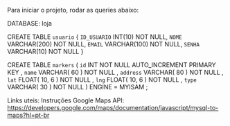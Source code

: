 Para iniciar o projeto, rodar as queries abaixo:

DATABASE: loja

CREATE TABLE `usuario` {
   `ID_USUARIO` INT(10) NOT NULL,
   `NOME` VARCHAR(200) NOT NULL,
   `EMAIL` VARCHAR(100) NOT NULL,
   `SENHA` VARCHAR(10) NOT NULL
}

CREATE TABLE `markers` (
  `id` INT NOT NULL AUTO_INCREMENT PRIMARY KEY ,
  `name` VARCHAR( 60 ) NOT NULL ,
  `address` VARCHAR( 80 ) NOT NULL ,
  `lat` FLOAT( 10, 6 ) NOT NULL ,
  `lng` FLOAT( 10, 6 ) NOT NULL ,
  `type` VARCHAR( 30 ) NOT NULL
) ENGINE = MYISAM ;

Links uteis:
Instruções Google Maps API: https://developers.google.com/maps/documentation/javascript/mysql-to-maps?hl=pt-br